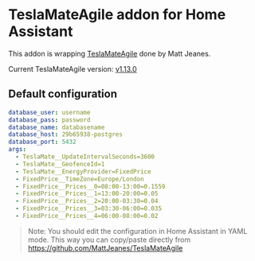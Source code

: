 # TeslaMateAgile addon for Home Assistant

This addon is wrapping [TeslaMateAgile](https://github.com/MattJeanes/TeslaMateAgile) done by Matt Jeanes.

Current TeslaMateAgile version: [v1.13.0](https://github.com/MattJeanes/TeslaMateAgile/releases/tag/v1.13.0)

## Default configuration

```yaml
database_user: username
database_pass: password
database_name: databasename
database_host: 29b65938-postgres
database_port: 5432
args:
  - TeslaMate__UpdateIntervalSeconds=3600
  - TeslaMate__GeofenceId=1
  - TeslaMate__EnergyProvider=FixedPrice
  - FixedPrice__TimeZone=Europe/London
  - FixedPrice__Prices__0=08:00-13:00=0.1559
  - FixedPrice__Prices__1=13:00-20:00=0.05
  - FixedPrice__Prices__2=20:00-03:30=0.04
  - FixedPrice__Prices__3=03:30-06:00=0.035
  - FixedPrice__Prices__4=06:00-08:00=0.02
```

> Note: You should edit the configuration in Home Assistant in YAML mode. This way you can copy/paste directly from https://github.com/MattJeanes/TeslaMateAgile
